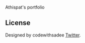 Athispat's portfolio

## License

Designed by codewithsadee [Twitter](https://www.twitter.com/codewithsadee).
